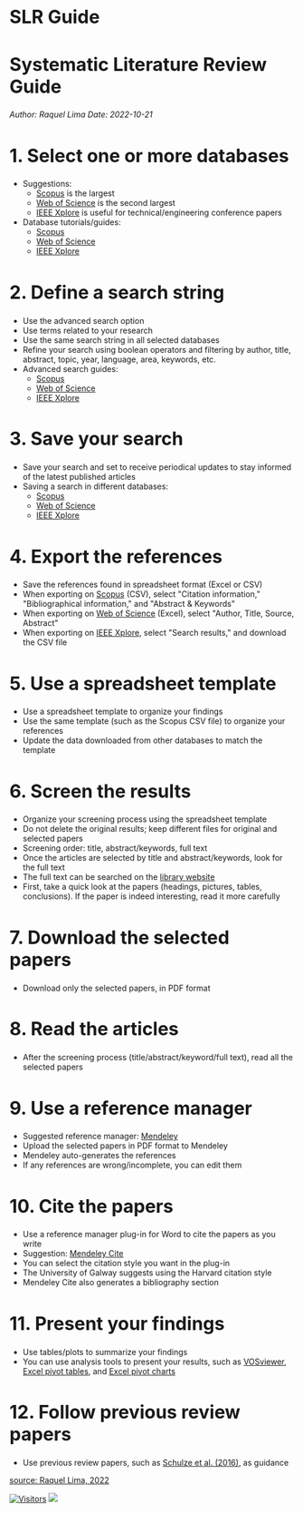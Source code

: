 # SLR Guide

# Systematic Literature Review Guide
*Author: Raquel Lima*
*Date: 2022-10-21*

<style type="text/css">
h1 { /* Header 1 */
  font-size: 2rem;
}
</style>

# 1. Select one or more databases
- Suggestions:
  - [Scopus](https://www-scopus-com.nuigalway.idm.oclc.org/search/form.uri?display=basic#basic) is the largest
  - [Web of Science](https://www-webofscience-com.nuigalway.idm.oclc.org/wos/woscc/basic-search) is the second largest
  - [IEEE Xplore](https://ieeexplore-ieee-org.nuigalway.idm.oclc.org/Xplore/home.jsp) is useful for technical/engineering conference papers
- Database tutorials/guides:
  - [Scopus](https://service.elsevier.com/app/answers/detail/a_id/14799/c/10545/supporthub/scopus/)
  - [Web of Science](https://clarivate.com/webofsciencegroup/support/wos/)
  - [IEEE Xplore](https://ieeexplore.ieee.org/Xplorehelp/overview-of-ieee-xplore/about-content)

# 2. Define a search string
- Use the advanced search option
- Use terms related to your research
- Use the same search string in all selected databases
- Refine your search using boolean operators and filtering by author, title, abstract, topic, year, language, area, keywords, etc.
- Advanced search guides:
  - [Scopus](http://schema.elsevier.com/dtds/document/bkapi/search/SCOPUSSearchTips.htm)
  - [Web of Science](https://images.webofknowledge.com/images/help/WOS/contents.html)
  - [IEEE Xplore](https://ieeexplore.ieee.org/Xplorehelp/searching-ieee-xplore/advanced-search)

# 3. Save your search
- Save your search and set to receive periodical updates to stay informed of the latest published articles
- Saving a search in different databases:
  - [Scopus](https://service.elsevier.com/app/answers/detail/a_id/11227/supporthub/scopus/)
  - [Web of Science](https://images.webofknowledge.com/images/help/WOS/hp_save_search_history.html)
  - [IEEE Xplore](https://ieeexplore.ieee.org/Xplorehelp/personalization-settings/saved-searches)

# 4. Export the references
- Save the references found in spreadsheet format (Excel or CSV)
- When exporting on [Scopus](https://service.elsevier.com/app/answers/detail/a_id/11234/supporthub/scopus/) (CSV), select "Citation information," "Bibliographical information," and "Abstract & Keywords"
- When exporting on [Web of Science](https://images.webofknowledge.com/images/help/WOS/hs_output_records.html) (Excel), select "Author, Title, Source, Abstract"
- When exporting on [IEEE Xplore](https://ieeexplore.ieee.org/Xplorehelp/searching-ieee-xplore/search-results-page), select "Search results," and download the CSV file

# 5. Use a spreadsheet template
- Use a spreadsheet template to organize your findings
- Use the same template (such as the Scopus CSV file) to organize your references
- Update the data downloaded from other databases to match the template

# 6. Screen the results
- Organize your screening process using the spreadsheet template
- Do not delete the original results; keep different files for original and selected papers
- Screening order: title, abstract/keywords, full text
- Once the articles are selected by title and abstract/keywords, look for the full text
- The full text can be searched on the [library website](https://library.universityofgalway.ie)
- First, take a quick look at the papers (headings, pictures, tables, conclusions). If the paper is indeed interesting, read it more carefully

# 7. Download the selected papers
- Download only the selected papers, in PDF format

# 8. Read the articles
- After the screening process (title/abstract/keyword/full text), read all the selected papers

# 9. Use a reference manager
- Suggested reference manager: [Mendeley](https://www.mendeley.com/guides/mendeley-reference-manager/)
- Upload the selected papers in PDF format to Mendeley
- Mendeley auto-generates the references
- If any references are wrong/incomplete, you can edit them

# 10. Cite the papers
- Use a reference manager plug-in for Word to cite the papers as you write
- Suggestion: [Mendeley Cite](https://www.mendeley.com/guides/mendeley-cite/)
- You can select the citation style you want in the plug-in
- The University of Galway suggests using the Harvard citation style
- Mendeley Cite also generates a bibliography section

# 11. Present your findings
- Use tables/plots to summarize your findings
- You can use analysis tools to present your results, such as [VOSviewer](https://www.vosviewer.com), [Excel pivot tables](https://support.microsoft.com/en-us/office/create-a-pivottable-to-analyze-worksheet-data-a9a84538-bfe9-40a9-a8e9-f99134456576), and [Excel pivot charts](https://support.microsoft.com/en-us/office/create-a-pivotchart-c1b1e057-6990-4c38-b52b-8255538e7b1c)

# 12. Follow previous review papers
- Use previous review papers, such as [Schulze et al. (2016)](https://search.library.nuigalway.ie/primo-explore/fulldisplay?docid=TN_cdi_swepub_primary_oai_DiVA_org_liu_123416&amp;context=PC&amp;vid=353GAL_VUJ&amp;lang=en_US&amp;search_scope=PRIMO_CENTRAL&amp;adaptor=primo_central_multiple_fe&amp;tab=local&amp;query=any,contains,schulze%202016%20energy%20management%20review), as guidance

[source: Raquel Lima, 2022](https://rpubs.com/raquellima/959789)

[![Visitors](https://api.visitorbadge.io/api/visitors?path=https%3A%2F%2Fgithub.com%2Fdrshahizan\&labelColor=%23697689\&countColor=%23555555\&style=plastic)](https://visitorbadge.io/status?path=https%3A%2F%2Fgithub.com%2Fdrshahizan) ![](https://hit.yhype.me/github/profile?user\_id=81284918)